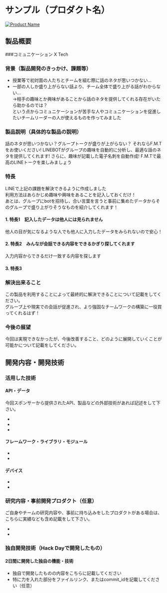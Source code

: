 # サンプル（プロダクト名）

[![Product Name](image.png)](https://www.youtube.com/watch?v=G5rULR53uMk)

## 製品概要
###コミュニケーション X Tech

### 背景（製品開発のきっかけ、課題等）
- 授業等で初対面の人たちとチームを組む際に話のネタが思いつかない...
- 一部の人しか盛り上がらない話より、チーム全体で盛り上がる話がわからない...  
->相手の趣味とか興味があることから話のネタを提供してくれる存在がいたら助かるのでは？  
という点からコミュニケーションが苦手な人やコミュニケーションを促進したいチームリーダーの人が使えるものを作ってみました


### 製品説明（具体的な製品の説明）
話のネタが思いつかない？グループトークが盛りが上がらない？
それならF.M.Tをお使いください!
LINEBOTがグループの趣味を自動的に分析し、最適な話のネタを提供してくれます!
さらに、趣味が記載した電子名刺を自動作成!
F.M.Tで最高のLINEトークを楽しみましょう



### 特長
LINEで上記の課題を解決できるように作成しました  
利用方法はあらかじめ趣味や興味をあることを記入しておくだけ！  
あとは、グループにbotを招待し、合い言葉を言うと事前に集めたデータからそのグループで盛り上がりそうなものを紹介してくれます！

#### 1. 特長1　記入したデータは他人には見られません
他人の目が気になるような人でも他人に入力したデータをみられないので安心！
#### 2. 特長2　みんなが会話できる内容をできるかぎり探してくれます
入力内容からできるだけ一致する内容を探します
#### 3. 特長3

### 解決出来ること
この製品を利用することによって最終的に解決できることについて記載をしてください。  
グループ上や現実での会話が促進され、より強固なチームワークの構築に一役買ってくれるはず！
### 今後の展望
今回は実現できなかったが、今後改善すること、どのように展開していくことが可能かについて記載をしてください。


## 開発内容・開発技術
### 活用した技術
#### API・データ
今回スポンサーから提供されたAPI、製品などの外部技術があれば記述をして下さい。

* 
* 
* 

#### フレームワーク・ライブラリ・モジュール
* 
* 

#### デバイス
* 
* 

### 研究内容・事前開発プロダクト（任意）
ご自身やチームの研究内容や、事前に持ち込みをしたプロダクトがある場合は、こちらに実績なども含め記載をして下さい。

* 
* 


### 独自開発技術（Hack Dayで開発したもの）
#### 2日間に開発した独自の機能・技術
* 独自で開発したものの内容をこちらに記載してください
* 特に力を入れた部分をファイルリンク、またはcommit_idを記載してください（任意）
